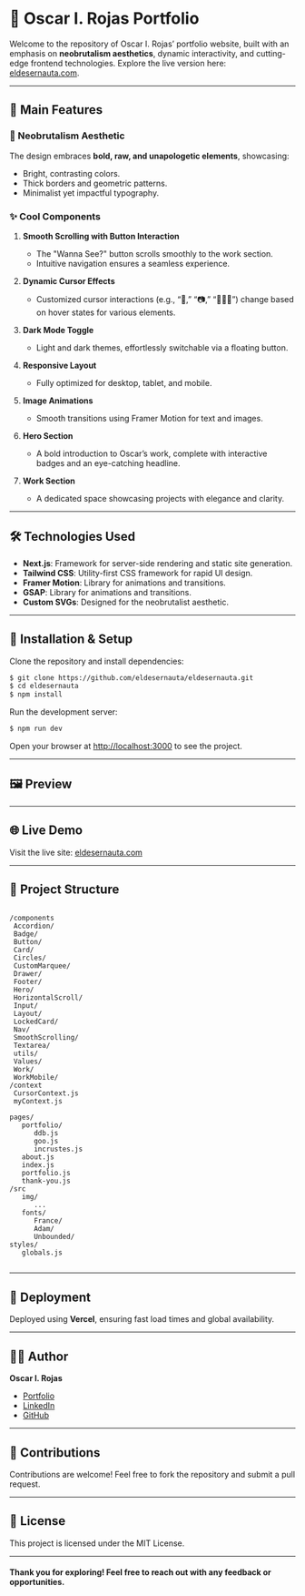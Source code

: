 # 🚀 Oscar I. Rojas Portfolio

Welcome to the repository of Oscar I. Rojas’ portfolio website, built with an emphasis on **neobrutalism aesthetics**, dynamic interactivity, and cutting-edge frontend technologies. Explore the live version here: [eldesernauta.com](https://eldesernauta.com).

---

## 🌟 Main Features

### 🎨 Neobrutalism Aesthetic

The design embraces **bold, raw, and unapologetic elements**, showcasing:

- Bright, contrasting colors.
- Thick borders and geometric patterns.
- Minimalist yet impactful typography.

### ✨ Cool Components

1. **Smooth Scrolling with Button Interaction**

   - The "Wanna See?" button scrolls smoothly to the work section.
   - Intuitive navigation ensures a seamless experience.

2. **Dynamic Cursor Effects**

   - Customized cursor interactions (e.g., “👋,” “📷,” “👨🏻‍🎨”) change based on hover states for various elements.

3. **Dark Mode Toggle**

   - Light and dark themes, effortlessly switchable via a floating button.

4. **Responsive Layout**

   - Fully optimized for desktop, tablet, and mobile.

5. **Image Animations**

   - Smooth transitions using Framer Motion for text and images.

6. **Hero Section**

   - A bold introduction to Oscar’s work, complete with interactive badges and an eye-catching headline.

7. **Work Section**

   - A dedicated space showcasing projects with elegance and clarity.

---

## 🛠️ Technologies Used

- **Next.js**: Framework for server-side rendering and static site generation.
- **Tailwind CSS**: Utility-first CSS framework for rapid UI design.
- **Framer Motion**: Library for animations and transitions.
- **GSAP**: Library for animations and transitions.
- **Custom SVGs**: Designed for the neobrutalist aesthetic.

---

## 🚧 Installation & Setup

Clone the repository and install dependencies:

```bash
$ git clone https://github.com/eldesernauta/eldesernauta.git
$ cd eldesernauta
$ npm install
```

Run the development server:

```bash
$ npm run dev
```

Open your browser at [http://localhost:3000](http://localhost:3000) to see the project.

---

## 🖼️ Preview



---

## 🌐 Live Demo

Visit the live site: [eldesernauta.com](https://eldesernauta.com)

---

## 📂 Project Structure

```

/components
 Accordion/
 Badge/
 Button/
 Card/
 Circles/
 CustomMarquee/
 Drawer/
 Footer/
 Hero/
 HorizontalScroll/
 Input/
 Layout/
 LockedCard/
 Nav/
 SmoothScrolling/
 Textarea/
 utils/
 Values/
 Work/
 WorkMobile/
/context
 CursorContext.js
 myContext.js

pages/
   portfolio/
      ddb.js
      goo.js
      incrustes.js
   about.js
   index.js
   portfolio.js
   thank-you.js
/src
   img/
      ...
   fonts/
      France/
      Adam/
      Unbounded/
styles/
   globals.js
     
```

---

## 🚀 Deployment

Deployed using **Vercel**, ensuring fast load times and global availability.

---

## 🧑‍🎨 Author

**Oscar I. Rojas**

- [Portfolio](https://eldesernauta.com)
- [LinkedIn](https://www.linkedin.com/in/eldesernauta)
- [GitHub](https://github.com/eldesernauta)

---

## 🤝 Contributions

Contributions are welcome! Feel free to fork the repository and submit a pull request.

---

## 📜 License

This project is licensed under the MIT License.

---

#### Thank you for exploring! Feel free to reach out with any feedback or opportunities.

